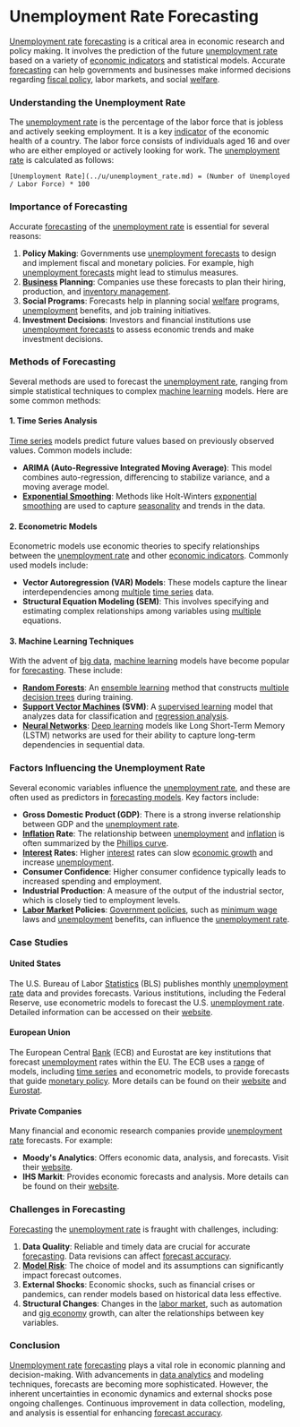 # Unemployment Rate Forecasting

[Unemployment rate](../u/unemployment_rate.md) [forecasting](../f/forecasting.md) is a critical area in economic research and policy making. It involves the prediction of the future [unemployment rate](../u/unemployment_rate.md) based on a variety of [economic indicators](../e/economic_indicators.md) and statistical models. Accurate [forecasting](../f/forecasting.md) can help governments and businesses make informed decisions regarding [fiscal policy](../f/fiscal_policy.md), labor markets, and social [welfare](../w/welfare.md).

### Understanding the Unemployment Rate

The [unemployment rate](../u/unemployment_rate.md) is the percentage of the labor force that is jobless and actively seeking employment. It is a key [indicator](../i/indicator.md) of the economic health of a country. The labor force consists of individuals aged 16 and over who are either employed or actively looking for work. The [unemployment rate](../u/unemployment_rate.md) is calculated as follows:

```
[Unemployment Rate](../u/unemployment_rate.md) = (Number of Unemployed / Labor Force) * 100
```

### Importance of Forecasting

Accurate [forecasting](../f/forecasting.md) of the [unemployment rate](../u/unemployment_rate.md) is essential for several reasons:
1. **Policy Making**: Governments use [unemployment forecasts](../u/unemployment_forecasts.md) to design and implement fiscal and monetary policies. For example, high [unemployment forecasts](../u/unemployment_forecasts.md) might lead to stimulus measures.
2. **[Business](../b/business.md) Planning**: Companies use these forecasts to plan their hiring, production, and [inventory management](../i/inventory_management.md).
3. **Social Programs**: Forecasts help in planning social [welfare](../w/welfare.md) programs, [unemployment](../u/unemployment.md) benefits, and job training initiatives.
4. **Investment Decisions**: Investors and financial institutions use [unemployment forecasts](../u/unemployment_forecasts.md) to assess economic trends and make investment decisions.

### Methods of Forecasting

Several methods are used to forecast the [unemployment rate](../u/unemployment_rate.md), ranging from simple statistical techniques to complex [machine learning](../m/machine_learning.md) models. Here are some common methods:

#### 1. Time Series Analysis

[Time series](../t/time_series.md) models predict future values based on previously observed values. Common models include:
- **ARIMA (Auto-Regressive Integrated Moving Average)**: This model combines auto-regression, differencing to stabilize variance, and a moving average model.
- **[Exponential Smoothing](../e/exponential_smoothing.md)**: Methods like Holt-Winters [exponential smoothing](../e/exponential_smoothing.md) are used to capture [seasonality](../s/seasonality.md) and trends in the data.

#### 2. Econometric Models

Econometric models use economic theories to specify relationships between the [unemployment rate](../u/unemployment_rate.md) and other [economic indicators](../e/economic_indicators.md). Commonly used models include:
- **Vector Autoregression (VAR) Models**: These models capture the linear interdependencies among [multiple](../m/multiple.md) [time series](../t/time_series.md) data.
- **Structural Equation Modeling (SEM)**: This involves specifying and estimating complex relationships among variables using [multiple](../m/multiple.md) equations.

#### 3. Machine Learning Techniques

With the advent of [big data](../b/big_data_in_trading.md), [machine learning](../m/machine_learning.md) models have become popular for [forecasting](../f/forecasting.md). These include:
- **[Random Forests](../r/random_forests_in_trading.md)**: An [ensemble learning](../e/ensemble_learning.md) method that constructs [multiple](../m/multiple.md) [decision trees](../d/decision_trees.md) during training.
- **[Support Vector Machines](../s/support_vector_machines_in_trading.md) (SVM)**: A [supervised learning](../s/supervised_learning.md) model that analyzes data for classification and [regression analysis](../r/regression_analysis.md).
- **[Neural Networks](../n/neural_networks_in_trading.md)**: [Deep learning](../d/deep_learning.md) models like Long Short-Term Memory (LSTM) networks are used for their ability to capture long-term dependencies in sequential data.

### Factors Influencing the Unemployment Rate

Several economic variables influence the [unemployment rate](../u/unemployment_rate.md), and these are often used as predictors in [forecasting models](../f/forecasting_models.md). Key factors include:
- **Gross Domestic Product (GDP)**: There is a strong inverse relationship between GDP and the [unemployment rate](../u/unemployment_rate.md).
- **[Inflation](../i/inflation.md) Rate**: The relationship between [unemployment](../u/unemployment.md) and [inflation](../i/inflation.md) is often summarized by the [Phillips curve](../p/phillips_curve.md).
- **[Interest](../i/interest.md) Rates**: Higher [interest](../i/interest.md) rates can slow [economic growth](../e/economic_growth.md) and increase [unemployment](../u/unemployment.md).
- **Consumer Confidence**: Higher consumer confidence typically leads to increased spending and employment.
- **Industrial Production**: A measure of the output of the industrial sector, which is closely tied to employment levels.
- **[Labor Market](../l/labor_market.md) Policies**: [Government policies](../g/government_policies_in_trading.md), such as [minimum wage](../m/minimum_wage.md) laws and [unemployment](../u/unemployment.md) benefits, can influence the [unemployment rate](../u/unemployment_rate.md).

### Case Studies

#### United States

The U.S. Bureau of Labor [Statistics](../s/statistics.md) (BLS) publishes monthly [unemployment rate](../u/unemployment_rate.md) data and provides forecasts. Various institutions, including the Federal Reserve, use econometric models to forecast the U.S. [unemployment rate](../u/unemployment_rate.md). Detailed information can be accessed on their [website](https://www.bls.gov/).

#### European Union

The European Central [Bank](../b/bank.md) (ECB) and Eurostat are key institutions that forecast [unemployment](../u/unemployment.md) rates within the EU. The ECB uses a [range](../r/range.md) of models, including [time series](../t/time_series.md) and econometric models, to provide forecasts that guide [monetary policy](../m/monetary_policy.md). More details can be found on their [website](https://www.ecb.europa.eu/) and [Eurostat](https://ec.europa.eu/eurostat).

#### Private Companies

Many financial and economic research companies provide [unemployment rate](../u/unemployment_rate.md) forecasts. For example:
- **Moody's Analytics**: Offers economic data, analysis, and forecasts. Visit their [website](https://www.moodysanalytics.com/).
- **IHS Markit**: Provides economic forecasts and analysis. More details can be found on their [website](https://ihsmarkit.com/).

### Challenges in Forecasting

[Forecasting](../f/forecasting.md) the [unemployment rate](../u/unemployment_rate.md) is fraught with challenges, including:
1. **Data Quality**: Reliable and timely data are crucial for accurate [forecasting](../f/forecasting.md). Data revisions can affect [forecast accuracy](../f/forecast_accuracy.md).
2. **[Model Risk](../m/model_risk.md)**: The choice of model and its assumptions can significantly impact forecast outcomes.
3. **External Shocks**: Economic shocks, such as financial crises or pandemics, can render models based on historical data less effective.
4. **Structural Changes**: Changes in the [labor market](../l/labor_market.md), such as automation and [gig economy](../g/gig_economy.md) growth, can alter the relationships between key variables.

### Conclusion

[Unemployment rate](../u/unemployment_rate.md) [forecasting](../f/forecasting.md) plays a vital role in economic planning and decision-making. With advancements in [data analytics](../d/data_analytics.md) and modeling techniques, forecasts are becoming more sophisticated. However, the inherent uncertainties in economic dynamics and external shocks pose ongoing challenges. Continuous improvement in data collection, modeling, and analysis is essential for enhancing [forecast accuracy](../f/forecast_accuracy.md).

